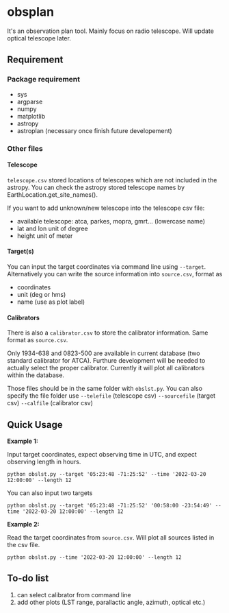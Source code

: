 # obsplan

It's an observation plan tool. Mainly focus on radio telescope. Will update optical telescope later. 

## Requirement

### Package requirement

* sys
* argparse
* numpy
* matplotlib
* astropy
* astroplan (necessary once finish future developement)

### Other files

#### Telescope

`telescope.csv` stored locations of telescopes which are not included in the astropy. You can check the astropy stored telescope names by EarthLocation.get_site_names(). 

If you want to add unknown/new telescope into the telescope csv file:
* available telescope: atca, parkes, mopra, gmrt... (lowercase name)
* lat and lon unit of degree
* height unit of meter

#### Target(s)

You can input the target coordinates via command line using `--target`. Alternatively you can write the source information into `source.csv`, format as 
* coordinates
* unit (deg or hms)
* name (use as plot label)

#### Calibrators

There is also a `calibrator.csv` to store the calibrator information. Same format as `source.csv`. 

Only 1934-638 and 0823-500 are available in current database (two standard calibrator for ATCA). Furthure development will be needed to actually select the proper calibrator. Currently it will plot all calibrators within the database. 

Those files should be in the same folder with `obslst.py`. You can also specify the file folder use `--telefile` (telescope csv) `--sourcefile` (target csv) `--calfile` (calibrator csv)


## Quick Usage

**Example 1:**

Input target coordinates, expect observing time in UTC, and expect observing length in hours. 
```
python obslst.py --target '05:23:48 -71:25:52' --time '2022-03-20 12:00:00' --length 12
```

You can also input two targets
```
python obslst.py --target '05:23:48 -71:25:52' '00:58:00 -23:54:49' --time '2022-03-20 12:00:00' --length 12
```


**Example 2:**

Read the target coordinates from `source.csv`. Will plot all sources listed in the csv file. 
```
python obslst.py --time '2022-03-20 12:00:00' --length 12
```


## To-do list

1. can select calibrator from command line
2. add other plots (LST range, parallactic angle, azimuth, optical etc.)





